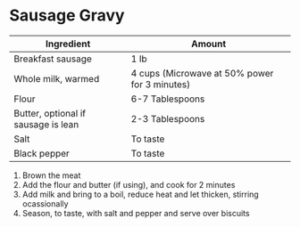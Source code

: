 Sausage Gravy
=============

Ingredient | Amount
-|-
Breakfast sausage | 1 lb 
Whole milk, warmed | 4 cups (Microwave at 50% power for 3 minutes)
Flour | 6-7 Tablespoons 
Butter, optional if sausage is lean | 2-3 Tablespoons
Salt | To taste
Black pepper| To taste 

1. Brown the meat
2. Add the flour and butter (if using), and cook for 2 minutes
3. Add milk and bring to a boil, reduce heat and let thicken, stirring ocassionally
4. Season, to taste, with salt and pepper and serve over biscuits
